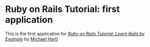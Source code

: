 # Ruby on Rails Tutorial: first application

This is the first application for 
[*Ruby on Rails Tutorial: Learn Rails by
Example*](http://railstutorial.org/)
by [Michael Hartl](http://michaelhartl.com)
